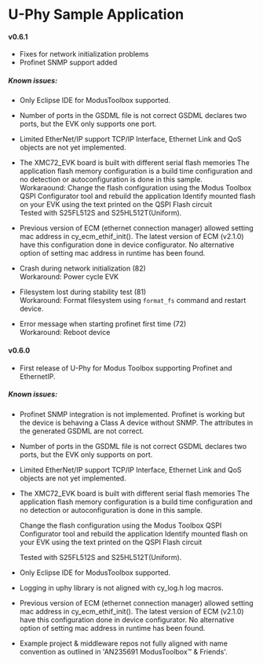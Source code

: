 # U-Phy Sample Application 

#### v0.6.1
* Fixes for network initialization problems
* Profinet SNMP support added

##### Known issues:
* Only Eclipse IDE for ModusToolbox supported.

* Number of ports in the GSDML file is not correct
  GSDML declares two ports, but the EVK only supports one port.

* Limited EtherNet/IP support
  TCP/IP Interface, Ethernet Link and QoS objects are not yet implemented.

* The XMC72_EVK board is built with different serial flash memories
  The application flash memory configuration is a build time
  configuration and no detection or autoconfiguration is done
  in this sample.  
  Workaraound: Change the flash configuration using the Modus Toolbox
  QSPI Configurator tool and rebuild the application
  Identify mounted flash on your EVK using the text printed on the
  QSPI Flash circuit  
  Tested with S25FL512S and S25HL512T(Uniform).

* Previous version of ECM (ethernet connection manager) allowed setting mac address in cy_ecm_ethif_init(). The latest version of ECM (v2.1.0) have this configuration done in device configurator. No alternative option of setting mac address in runtime has been found.

* Crash during network initialization (82)  
  Workaround: Power cycle EVK

* Filesystem lost during stability test (81)  
  Workaround: Format filesystem using `format_fs` command and restart device.

* Error message when starting profinet first time (72)  
  Workaround: Reboot device


#### v0.6.0

* First release of U-Phy for Modus Toolbox supporting Profinet and EthernetIP.

##### Known issues:

* Profinet SNMP integration is not implemented. 
  Profinet is working but the device is behaving a Class A device without SNMP. 
  The attributes in the generated GSDML are not correct.

* Number of ports in the GSDML file is not correct
  GSDML declares two ports, but the EVK only supports on port.

* Limited EtherNet/IP support
  TCP/IP Interface, Ethernet Link and QoS objects are not yet implemented.

* The XMC72_EVK board is built with different serial flash memories
  The application flash memory configuration is a build time
  configuration and no detection or autoconfiguration is done
  in this sample.

  Change the flash configuration using the Modus Toolbox
  QSPI Configurator tool and rebuild the application
  Identify mounted flash on your EVK using the text printed on the
  QSPI Flash circuit

  Tested with S25FL512S and S25HL512T(Uniform).

* Only Eclipse IDE for ModusToolbox supported.

* Logging in uphy library is not aligned with cy_log.h log macros.

* Previous version of ECM (ethernet connection manager) allowed setting mac address in cy_ecm_ethif_init(). The latest version of ECM (v2.1.0) have this configuration done in device configurator. No alternative option of setting mac address in runtime has been found.

* Example project & middleware repos not fully aligned with name convention as outlined in 'AN235691  ModusToolbox™ & Friends'.
